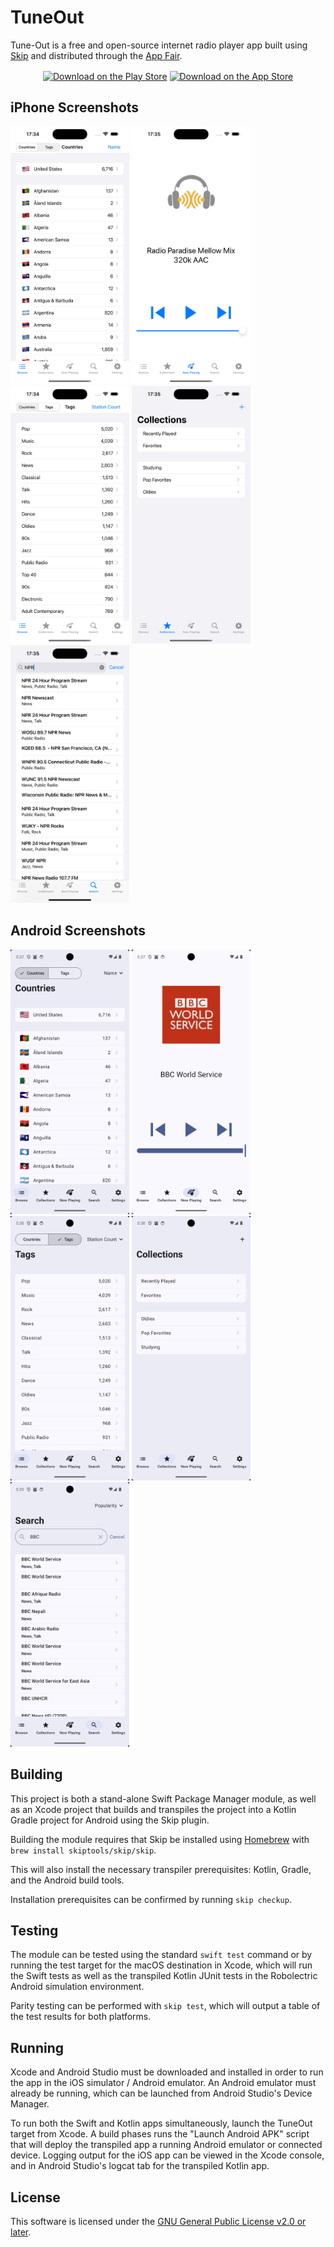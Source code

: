 # TuneOut

Tune-Out is a free and open-source internet radio player app
built using [Skip](https://skip.tools)
and distributed through the [App Fair](https://appfair.org).

<div align="center">
  <a href="https://play.google.com/store/apps/details?id=org.appfair.app.Tune_Out" style="display: inline-block;"><img src="https://upload.wikimedia.org/wikipedia/commons/thumb/7/78/Google_Play_Store_badge_EN.svg/2560px-Google_Play_Store_badge_EN.svg.png" alt="Download on the Play Store" style="height: 60px; vertical-align: middle; object-fit: contain;" /></a>
  <a href="https://apps.apple.com/us/app/tune-out/id1639901758" style="display: inline-block;"><img src="https://toolbox.marketingtools.apple.com/api/v2/badges/download-on-the-app-store/black/en-us" alt="Download on the App Store" style="height: 60px; vertical-align: middle; object-fit: contain;" /></a>
</div>

## iPhone Screenshots

<img src="Darwin/fastlane/screenshots/en-US/1_en-US.png" width="190" /> <img src="Darwin/fastlane/screenshots/en-US/2_en-US.png" width="190" /> <img src="Darwin/fastlane/screenshots/en-US/3_en-US.png" width="190" /> <img src="Darwin/fastlane/screenshots/en-US/4_en-US.png" width="190" /> <img src="Darwin/fastlane/screenshots/en-US/5_en-US.png" width="190" />


## Android Screenshots

<img src="Android/fastlane/metadata/android/en-US/images/phoneScreenshots/1_en-US.png" width="190" /> <img src="Android/fastlane/metadata/android/en-US/images/phoneScreenshots/2_en-US.png" width="190" /> <img src="Android/fastlane/metadata/android/en-US/images/phoneScreenshots/3_en-US.png" width="190" /> <img src="Android/fastlane/metadata/android/en-US/images/phoneScreenshots/4_en-US.png" width="190" /> <img src="Android/fastlane/metadata/android/en-US/images/phoneScreenshots/5_en-US.png" width="190" />



## Building

This project is both a stand-alone Swift Package Manager module,
as well as an Xcode project that builds and transpiles the project
into a Kotlin Gradle project for Android using the Skip plugin.

Building the module requires that Skip be installed using
[Homebrew](https://brew.sh) with `brew install skiptools/skip/skip`.

This will also install the necessary transpiler prerequisites:
Kotlin, Gradle, and the Android build tools.

Installation prerequisites can be confirmed by running `skip checkup`.

## Testing

The module can be tested using the standard `swift test` command
or by running the test target for the macOS destination in Xcode,
which will run the Swift tests as well as the transpiled
Kotlin JUnit tests in the Robolectric Android simulation environment.

Parity testing can be performed with `skip test`,
which will output a table of the test results for both platforms.

## Running

Xcode and Android Studio must be downloaded and installed in order to
run the app in the iOS simulator / Android emulator.
An Android emulator must already be running, which can be launched from
Android Studio's Device Manager.

To run both the Swift and Kotlin apps simultaneously,
launch the TuneOut target from Xcode.
A build phases runs the "Launch Android APK" script that
will deploy the transpiled app a running Android emulator or connected device.
Logging output for the iOS app can be viewed in the Xcode console, and in
Android Studio's logcat tab for the transpiled Kotlin app.

## License

This software is licensed under the [GNU General Public License v2.0 or later](https://spdx.org/licenses/GPL-2.0-or-later.html).
